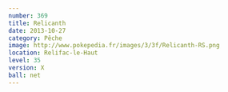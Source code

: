 ```yaml
---
number: 369
title: Relicanth
date: 2013-10-27
category: Pêche
image: http://www.pokepedia.fr/images/3/3f/Relicanth-RS.png
location: Relifac-le-Haut
level: 35
version: X
ball: net
---
```

